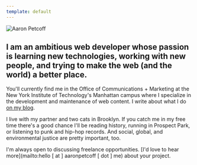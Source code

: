 ```yaml
---
template: default
---
```

<div class="home-image"><img src="/img/about.jpg" alt="Aaron Petcoff"></div>

<h2 class="home-lede">
I am an ambitious web developer whose passion is learning new technologies, working with new people, and trying to make the web (and the world) a better place.
</h2>

You'll currently find me in the Office of Communications + Marketing at the New York Institute of Technology's Manhattan campus where I specialize in the development and maintenance of web content. I write about what I do [on my blog](/blog/).

I live with my partner and two cats in Brooklyn. If you catch me in my free time there's a good chance I'll be reading history, running in Prospect Park, or listening to punk and hip-hop records. And social, global, and environmental justice are pretty important, too.

I'm always open to discussing freelance opportunities. [I'd love to hear more](mailto:hello [ at ]  aaronpetcoff [ dot ] me) about your project.